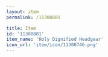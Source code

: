 ```yaml
---
layout: item
permalink: /11300881

title: Item
id: '11300881'
item_name: 'Holy Dignified Headgear'
icon_url: 'item/icon/11300746.png'
---
```

